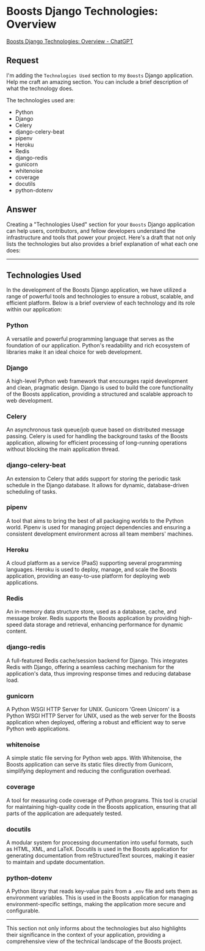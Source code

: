 # Boosts Django Technologies: Overview

[Boosts Django Technologies: Overview - ChatGPT](https://chat.openai.com/share/3c25531b-1ad6-44fd-8463-901dc89d1d3a)

## Request

I'm adding the `Technologies Used` section to my `Boosts` Django application. Help me craft an amazing section. You can include a brief description of what the technology does.

The technologies used are:

- Python
- Django
- Celery
- django-celery-beat
- pipenv
- Heroku
- Redis
- django-redis
- gunicorn
- whitenoise
- coverage
- docutils
- python-dotenv

## Answer

Creating a "Technologies Used" section for your `Boosts` Django application can help users, contributors, and fellow developers understand the infrastructure and tools that power your project. Here's a draft that not only lists the technologies but also provides a brief explanation of what each one does:

---

## Technologies Used

In the development of the Boosts Django application, we have utilized a range of powerful tools and technologies to ensure a robust, scalable, and efficient platform. Below is a brief overview of each technology and its role within our application:

### Python
A versatile and powerful programming language that serves as the foundation of our application. Python's readability and rich ecosystem of libraries make it an ideal choice for web development.

### Django
A high-level Python web framework that encourages rapid development and clean, pragmatic design. Django is used to build the core functionality of the Boosts application, providing a structured and scalable approach to web development.

### Celery
An asynchronous task queue/job queue based on distributed message passing. Celery is used for handling the background tasks of the Boosts application, allowing for efficient processing of long-running operations without blocking the main application thread.

### django-celery-beat
An extension to Celery that adds support for storing the periodic task schedule in the Django database. It allows for dynamic, database-driven scheduling of tasks.

### pipenv
A tool that aims to bring the best of all packaging worlds to the Python world. Pipenv is used for managing project dependencies and ensuring a consistent development environment across all team members' machines.

### Heroku
A cloud platform as a service (PaaS) supporting several programming languages. Heroku is used to deploy, manage, and scale the Boosts application, providing an easy-to-use platform for deploying web applications.

### Redis
An in-memory data structure store, used as a database, cache, and message broker. Redis supports the Boosts application by providing high-speed data storage and retrieval, enhancing performance for dynamic content.

### django-redis
A full-featured Redis cache/session backend for Django. This integrates Redis with Django, offering a seamless caching mechanism for the application's data, thus improving response times and reducing database load.

### gunicorn
A Python WSGI HTTP Server for UNIX. Gunicorn 'Green Unicorn' is a Python WSGI HTTP Server for UNIX, used as the web server for the Boosts application when deployed, offering a robust and efficient way to serve Python web applications.

### whitenoise
A simple static file serving for Python web apps. With Whitenoise, the Boosts application can serve its static files directly from Gunicorn, simplifying deployment and reducing the configuration overhead.

### coverage
A tool for measuring code coverage of Python programs. This tool is crucial for maintaining high-quality code in the Boosts application, ensuring that all parts of the application are adequately tested.

### docutils
A modular system for processing documentation into useful formats, such as HTML, XML, and LaTeX. Docutils is used in the Boosts application for generating documentation from reStructuredText sources, making it easier to maintain and update documentation.

### python-dotenv
A Python library that reads key-value pairs from a `.env` file and sets them as environment variables. This is used in the Boosts application for managing environment-specific settings, making the application more secure and configurable.

---

This section not only informs about the technologies but also highlights their significance in the context of your application, providing a comprehensive view of the technical landscape of the Boosts project.